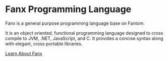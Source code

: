 # Fanx Programming Language

Fanx is a general purpose programming language base on Fantom.

It is an object oriented, functional programming language designed to cross compile to JVM, .NET, JavaScript, and C.
It provides a concise syntax along with elegant, cross portable libraries.

[Learn About Fanx](https://github.com/chunquedong/fanx/blob/master/doc/Intro.md)